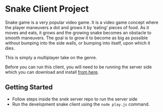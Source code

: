 # Snake Client Project

Snake game is a very popular video game. It is a video game concept where the player maneuvers a dot and grows it by ‘eating’ pieces of food. As it moves and eats, it grows and the growing snake becomes an obstacle to smooth maneuvers. The goal is to grow it to become as big as possible without bumping into the side walls, or bumping into itself, upon which it dies.

This is simply a multiplayer take on the genre.

Before you can run this client, you will need to be running the server side which you can download and install [from here](https://github.com/lighthouse-labs/snek-multiplayer). 

## Getting Started

- Follow steps inside the snek server repo to run the server side
- Run the development snake client using the `node play.js` command.